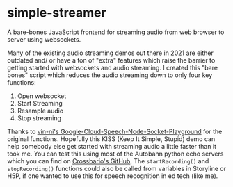 # simple-streamer
A bare-bones JavaScript frontend for streaming audio from web browser to server using websockets.

Many of the existing audio streaming demos out there in 2021 are either outdated and/ or have a ton of "extra" features which raise the barrier to getting started with websockets and audio streaming. I created this "bare bones" script which reduces the audio streaming down to only four key functions:

1. Open websocket
2. Start Streaming
3. Resample audio
4. Stop streaming

Thanks to [vin-ni's Google-Cloud-Speech-Node-Socket-Playground](https://github.com/vin-ni/Google-Cloud-Speech-Node-Socket-Playground) for the original functions. Hopefully this KISS (Keep It Simple, Stupid) demo can help somebody else get started with streaming audio a little faster than it took me. You can test this using most of the Autobahn python echo servers which you can find on [Crossbario's GitHub](https://github.com/crossbario/autobahn-python/tree/master/examples/twisted/websocket/echo). The `startRecording()` and `stopRecording()` functions could also be called from variables in Storyline or H5P, if one wanted to use this for speech recognition in ed tech (like me).
